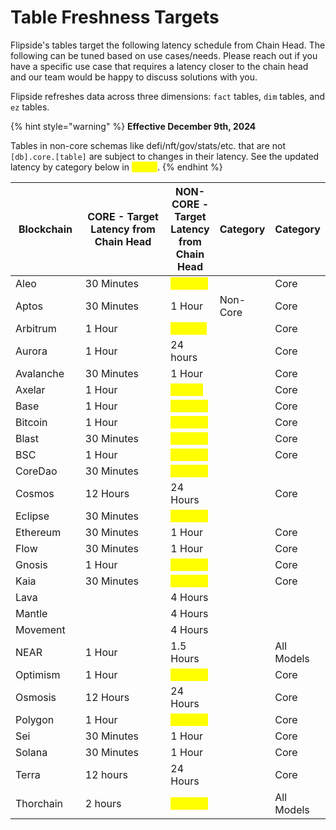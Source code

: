 # Table Freshness Targets

Flipside's tables target the following latency schedule from Chain Head. The following can be tuned based on use cases/needs. Please reach out if you have a specific use case that requires a latency closer to the chain head and our team would be happy to discuss solutions with you.

Flipside refreshes data across three dimensions: `fact` tables, `dim` tables, and `ez` tables.

{% hint style="warning" %}
**Effective December 9th, 2024**

Tables in non-core schemas like defi/nft/gov/stats/etc. that are not `[db].core.[table]` are subject to changes in their latency.  See the updated latency by category below in <mark style="color:yellow;">yellow</mark>.
{% endhint %}

<table data-full-width="false"><thead><tr><th width="129">Blockchain</th><th width="317">CORE - Target Latency from Chain Head</th><th>NON-CORE - Target Latency from Chain Head</th><th data-hidden>Category </th><th data-hidden>Category </th></tr></thead><tbody><tr><td>Aleo</td><td>30 Minutes</td><td><mark style="color:yellow;">4 Hours</mark></td><td></td><td>Core</td></tr><tr><td>Aptos</td><td>30 Minutes</td><td>1 Hour</td><td>Non-Core</td><td>Core</td></tr><tr><td>Arbitrum</td><td>1 Hour</td><td><mark style="color:yellow;">6 hours</mark></td><td></td><td>Core</td></tr><tr><td>Aurora</td><td>1 Hour</td><td>24 hours</td><td></td><td>Core</td></tr><tr><td>Avalanche</td><td>30 Minutes</td><td>1 Hour</td><td></td><td>Core</td></tr><tr><td>Axelar</td><td>1 Hour</td><td><mark style="color:yellow;">1 Hour</mark></td><td></td><td>Core</td></tr><tr><td>Base</td><td>1 Hour</td><td><mark style="color:yellow;">4 Hours</mark></td><td></td><td>Core</td></tr><tr><td>Bitcoin</td><td>1 Hour</td><td><mark style="color:yellow;">6 Hours</mark></td><td></td><td>Core</td></tr><tr><td>Blast</td><td>30 Minutes</td><td><mark style="color:yellow;">4 Hours</mark></td><td></td><td>Core</td></tr><tr><td>BSC</td><td>1 Hour</td><td><mark style="color:yellow;">6 Hours</mark></td><td></td><td>Core</td></tr><tr><td>CoreDao</td><td>30 Minutes</td><td><mark style="color:yellow;">4 Hours</mark></td><td></td><td></td></tr><tr><td>Cosmos</td><td>12 Hours</td><td>24 Hours</td><td></td><td>Core</td></tr><tr><td>Eclipse</td><td>30 Minutes</td><td><mark style="color:yellow;">4 Hours</mark></td><td></td><td></td></tr><tr><td>Ethereum</td><td>30 Minutes</td><td>1 Hour</td><td></td><td>Core</td></tr><tr><td>Flow</td><td>30 Minutes</td><td>1 Hour</td><td></td><td>Core</td></tr><tr><td>Gnosis</td><td>1 Hour</td><td><mark style="color:yellow;">6 Hours</mark></td><td></td><td>Core</td></tr><tr><td>Kaia</td><td>30 Minutes</td><td><mark style="color:yellow;">4 Hours</mark></td><td></td><td>Core</td></tr><tr><td>Lava</td><td></td><td>4 Hours</td><td></td><td></td></tr><tr><td>Mantle</td><td></td><td>4 Hours</td><td></td><td></td></tr><tr><td>Movement</td><td></td><td>4 Hours</td><td></td><td></td></tr><tr><td>NEAR</td><td>1 Hour</td><td>1.5 Hours</td><td></td><td>All Models</td></tr><tr><td>Optimism</td><td>1 Hour</td><td><mark style="color:yellow;">6 Hours</mark></td><td></td><td>Core</td></tr><tr><td>Osmosis</td><td>12 Hours</td><td>24 Hours</td><td></td><td>Core</td></tr><tr><td>Polygon</td><td>1 Hour</td><td><mark style="color:yellow;">6 Hours</mark></td><td></td><td>Core</td></tr><tr><td>Sei</td><td>30 Minutes</td><td>1 Hour</td><td></td><td>Core</td></tr><tr><td>Solana</td><td>30 Minutes</td><td>1 Hour</td><td></td><td>Core</td></tr><tr><td>Terra</td><td>12 hours</td><td>24 Hours</td><td></td><td>Core</td></tr><tr><td>Thorchain</td><td>2 hours</td><td><mark style="color:yellow;">4 Hours</mark></td><td></td><td>All Models</td></tr></tbody></table>
